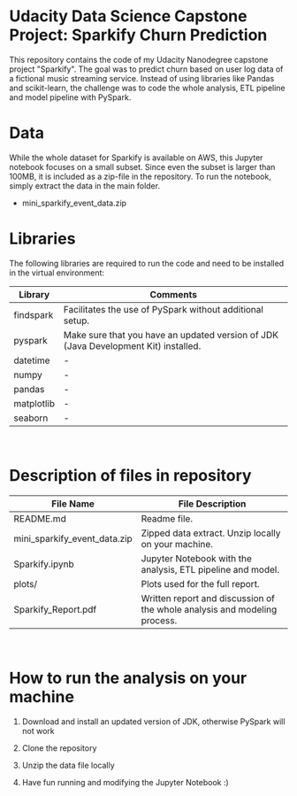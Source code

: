 # Udacity Data Science Capstone Project: Sparkify Churn Prediction

This repository contains the code of my Udacity Nanodegree capstone project "Sparkify". The goal was to predict churn based on user log data of a fictional music streaming service. Instead of using libraries like Pandas and scikit-learn, the challenge was to code the whole analysis, ETL pipeline and model pipeline with PySpark.


# Data

While the whole dataset for Sparkify is available on AWS, this Jupyter notebook focuses on a small subset. Since even the subset is larger than 100MB, it is included as a zip-file in the repository. To run the notebook, simply extract the data in the main folder.

- mini_sparkify_event_data.zip


# Libraries

The following libraries are required to run the code and need to be installed in the virtual environment:

Library	  				    | Comments
-------------				    | -------------
findspark				    | Facilitates the use of PySpark without additional setup.
pyspark 				    | Make sure that you have an updated version of JDK (Java Development Kit) installed.
datetime                                    | -
numpy                                       | -
pandas                                      | -
matplotlib                                  | -
seaborn                                     | -




<br>


# Description of files in repository

File Name	  			                | File Description
-------------				            | -------------
README.md				                | Readme file.
mini_sparkify_event_data.zip 		    | Zipped data extract. Unzip locally on your machine.
Sparkify.ipynb                          | Jupyter Notebook with the analysis, ETL pipeline and model.
plots/                                  | Plots used for the full report.
Sparkify_Report.pdf                     | Written report and discussion of the whole analysis and modeling process.


<br>


# How to run the analysis on your machine

1. Download and install an updated version of JDK, otherwise PySpark will not work

2. Clone the repository

3. Unzip the data file locally
        
4. Have fun running and modifying the Jupyter Notebook :)